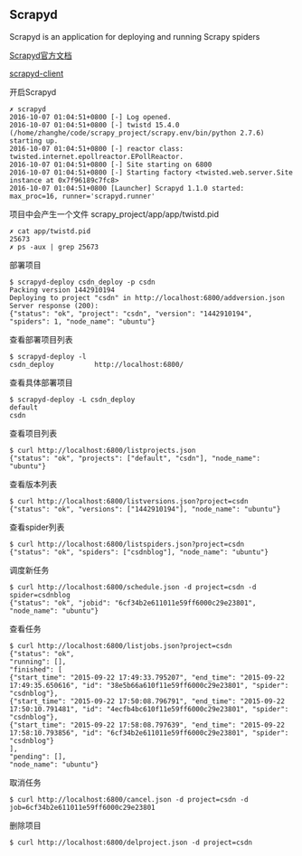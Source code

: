 ## Scrapyd

Scrapyd is an application for deploying and running Scrapy spiders

[Scrapyd官方文档](http://scrapyd.readthedocs.org/en/latest/)

[scrapyd-client](https://github.com/scrapy/scrapyd-client)

开启Scrapyd
```
✗ scrapyd
2016-10-07 01:04:51+0800 [-] Log opened.
2016-10-07 01:04:51+0800 [-] twistd 15.4.0 (/home/zhanghe/code/scrapy_project/scrapy.env/bin/python 2.7.6) starting up.
2016-10-07 01:04:51+0800 [-] reactor class: twisted.internet.epollreactor.EPollReactor.
2016-10-07 01:04:51+0800 [-] Site starting on 6800
2016-10-07 01:04:51+0800 [-] Starting factory <twisted.web.server.Site instance at 0x7f96189c7fc8>
2016-10-07 01:04:51+0800 [Launcher] Scrapyd 1.1.0 started: max_proc=16, runner='scrapyd.runner'
```

项目中会产生一个文件 scrapy_project/app/app/twistd.pid
```
✗ cat app/twistd.pid
25673
✗ ps -aux | grep 25673
```

部署项目
```
$ scrapyd-deploy csdn_deploy -p csdn
Packing version 1442910194
Deploying to project "csdn" in http://localhost:6800/addversion.json
Server response (200):
{"status": "ok", "project": "csdn", "version": "1442910194", "spiders": 1, "node_name": "ubuntu"}
```

查看部署项目列表
```
$ scrapyd-deploy -l
csdn_deploy          http://localhost:6800/
```

查看具体部署项目
```
$ scrapyd-deploy -L csdn_deploy
default
csdn
```

查看项目列表
```
$ curl http://localhost:6800/listprojects.json
{"status": "ok", "projects": ["default", "csdn"], "node_name": "ubuntu"}
```

查看版本列表
```
$ curl http://localhost:6800/listversions.json?project=csdn
{"status": "ok", "versions": ["1442910194"], "node_name": "ubuntu"}
```

查看spider列表
```
$ curl http://localhost:6800/listspiders.json?project=csdn
{"status": "ok", "spiders": ["csdnblog"], "node_name": "ubuntu"}
```

调度新任务
```
$ curl http://localhost:6800/schedule.json -d project=csdn -d spider=csdnblog
{"status": "ok", "jobid": "6cf34b2e611011e59ff6000c29e23801", "node_name": "ubuntu"}
```

查看任务
```
$ curl http://localhost:6800/listjobs.json?project=csdn
{"status": "ok",
"running": [],
"finished": [
{"start_time": "2015-09-22 17:49:33.795207", "end_time": "2015-09-22 17:49:35.650616", "id": "38e5b66a610f11e59ff6000c29e23801", "spider": "csdnblog"},
{"start_time": "2015-09-22 17:50:08.796791", "end_time": "2015-09-22 17:50:10.791481", "id": "4ecfb4bc610f11e59ff6000c29e23801", "spider": "csdnblog"},
{"start_time": "2015-09-22 17:58:08.797639", "end_time": "2015-09-22 17:58:10.793856", "id": "6cf34b2e611011e59ff6000c29e23801", "spider": "csdnblog"}
],
"pending": [],
"node_name": "ubuntu"}
```

取消任务
```
$ curl http://localhost:6800/cancel.json -d project=csdn -d job=6cf34b2e611011e59ff6000c29e23801
```

删除项目
```
$ curl http://localhost:6800/delproject.json -d project=csdn
```
